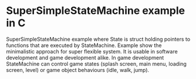 # SuperSimpleStateMachine example in C
SuperSimpleStateMachine example where State is struct holding pointers to functions that are executed by StateMachine.
Example show the minimalistic approach for super flexible system. It is usable in software development and game development alike.
In game development StateMachine can control game states (splash screen, main menu, loading screen, level) or game object behaviours (idle, walk, jump).
